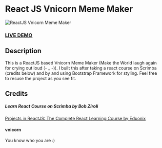 # React JS Vnicorn Meme Maker        
![ReactJS Vnicorn Meme Maker  ](resume-screenshot.jpg?raw=true "ReactJS Vnicorn Meme Maker  ")
### <a href="https://innowhat.github.io/vnicorn-meme-maker">LIVE DEMO</a> 

## Description
This is a ReactJS based Vnicorn Meme Maker (Make the World laugh again for crying out loud (- _ -)). I built this after taking a react course on Scrimba (credits below) and by and using Bootstrap Framework for styling.  Feel free to resuse the project as you see fit.


## Credits
##### Learn React Course on Scrimba by Bob Ziroll
<a href="https://scrimba.com/g/glearnreact">Projects in ReactJS: The Complete React Learning Course by Eduonix</a>

#### vnicorn
You know who you are :)

